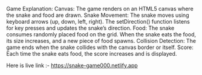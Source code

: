 Game Explanation:
Canvas: The game renders on an HTML5 canvas where the snake and food are drawn.
Snake Movement: The snake moves using keyboard arrows (up, down, left, right). The setDirection() function listens for key presses and updates the snake’s direction.
Food: The snake consumes randomly placed food on the grid. When the snake eats the food, its size increases, and a new piece of food spawns.
Collision Detection: The game ends when the snake collides with the canvas border or itself.
Score: Each time the snake eats food, the score increases and is displayed.

Here is live link :- https://snake-game000.netlify.app
